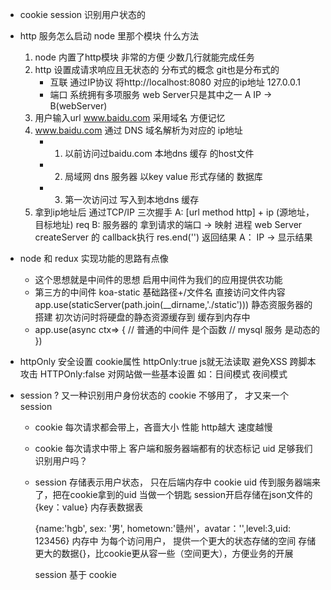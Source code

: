 - cookie  session
    识别用户状态的
- http 服务怎么启动
    node  里那个模块  什么方法
    1. node 内置了http模块  非常的方便 少数几行就能完成任务
    2. http 设置成请求响应且无状态的 
        分布式的概念  git也是分布式的
        - 互联 通过IP协议 将http://localhost:8080 对应的ip地址 127.0.0.1
        - 端口
            系统拥有多项服务 web Server只是其中之一
            A  IP -> B(webServer)
    3. 用户输入url  www.baidu.com 采用域名 方便记忆
    4. www.baidu.com 通过 DNS 域名解析为对应的 ip地址
        - 1. 以前访问过baidu.com
                本地dns 缓存 的host文件
        - 2. 局域网 dns 服务器
                以key value 形式存储的 数据库
        - 3. 第一次访问过 写入到本地dns 缓存
    5. 拿到ip地址后  通过TCP/IP  三次握手
        A: [url method http] + ip (源地址，目标地址) req
        B: 服务器的 拿到请求的端口 -> 映射 进程
            web Server createServer 的 callback执行 res.end('') 返回结果
        A： IP -> 显示结果

- node 和 redux 实现功能的思路有点像
    - 这个思想就是中间件的思想
        启用中间件为我们的应用提供农功能
    - 第三方的中间件 koa-static
        基础路径+/文件名 直接访问文件内容
        app.use(staticServer(path.join(__dirname,'./static')))
        静态资服务器的搭建 初次访问时将硬盘的静态资源缓存到
        缓存到内存中 
    - app.use(async ctx=> {
        // 普通的中间件 是个函数
        // mysql 服务 是动态的
    })

- httpOnly 
    安全设置 cookie属性 
    httpOnly:true   js就无法读取 避免XSS 跨脚本攻击
    HTTPOnly:false  对网站做一些基本设置  如：日间模式 夜间模式

- session ?
    又一种识别用户身份状态的
    cookie 不够用了， 才又来一个 session
    - cookie  每次请求都会带上，吝啬大小 性能 http越大 速度越慢
    - cookie  每次请求中带上  客户端和服务器端都有的状态标记
        uid  足够我们识别用户吗？
    - session  存储表示用户状态， 只在后端内存中
        cookie uid  传到服务器端来了，把在cookie拿到的uid 当做一个钥匙 session开启存储在json文件的{key：value} 内存表数据表

        {name:'hgb', sex: '男', hometown:'赣州'，avatar：'',level:3,uid: 123456}
        内存中 为每个访问用户， 提供一个更大的状态存储的空间 存储更大的数据{}，比cookie更从容一些（空间更大），方便业务的开展

        session 基于 cookie
        




